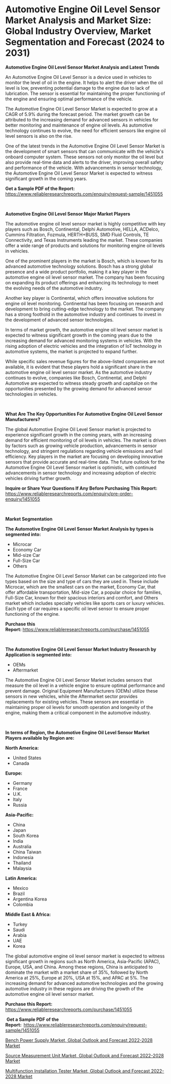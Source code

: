 <p><h1>Automotive Engine Oil Level Sensor Market Analysis and Market Size: Global Industry Overview, Market Segmentation and Forecast (2024 to 2031)</h1></p><p><strong>Automotive Engine Oil Level Sensor Market Analysis and Latest Trends</strong></p>
<p><p>An Automotive Engine Oil Level Sensor is a device used in vehicles to monitor the level of oil in the engine. It helps to alert the driver when the oil level is low, preventing potential damage to the engine due to lack of lubrication. The sensor is essential for maintaining the proper functioning of the engine and ensuring optimal performance of the vehicle.</p><p>The Automotive Engine Oil Level Sensor Market is expected to grow at a CAGR of 5.9% during the forecast period. The market growth can be attributed to the increasing demand for advanced sensors in vehicles for better monitoring and maintenance of engine oil levels. As automotive technology continues to evolve, the need for efficient sensors like engine oil level sensors is also on the rise.</p><p>One of the latest trends in the Automotive Engine Oil Level Sensor Market is the development of smart sensors that can communicate with the vehicle's onboard computer system. These sensors not only monitor the oil level but also provide real-time data and alerts to the driver, improving overall safety and performance of the vehicle. With advancements in sensor technology, the Automotive Engine Oil Level Sensor Market is expected to witness significant growth in the coming years.</p></p>
<p><strong>Get a Sample PDF of the Report:&nbsp;</strong> <a href="https://www.reliableresearchreports.com/enquiry/request-sample/1451055">https://www.reliableresearchreports.com/enquiry/request-sample/1451055</a></p>
<p>&nbsp;</p>
<p><strong>Automotive Engine Oil Level Sensor Major Market Players</strong></p>
<p><p>The automotive engine oil level sensor market is highly competitive with key players such as Bosch, Continental, Delphi Automotive, HELLA, ACDelco, Cummins Filtration, Fozmula, HERTH+BUSS, SMD Fluid Controls, TE Connectivity, and Texas Instruments leading the market. These companies offer a wide range of products and solutions for monitoring engine oil levels in vehicles.</p><p>One of the prominent players in the market is Bosch, which is known for its advanced automotive technology solutions. Bosch has a strong global presence and a wide product portfolio, making it a key player in the automotive engine oil level sensor market. The company has been focusing on expanding its product offerings and enhancing its technology to meet the evolving needs of the automotive industry.</p><p>Another key player is Continental, which offers innovative solutions for engine oil level monitoring. Continental has been focusing on research and development to bring cutting-edge technology to the market. The company has a strong foothold in the automotive industry and continues to invest in the development of advanced sensor technologies.</p><p>In terms of market growth, the automotive engine oil level sensor market is expected to witness significant growth in the coming years due to the increasing demand for advanced monitoring systems in vehicles. With the rising adoption of electric vehicles and the integration of IoT technology in automotive systems, the market is projected to expand further.</p><p>While specific sales revenue figures for the above-listed companies are not available, it is evident that these players hold a significant share in the automotive engine oil level sensor market. As the automotive industry continues to evolve, companies like Bosch, Continental, and Delphi Automotive are expected to witness steady growth and capitalize on the opportunities presented by the growing demand for advanced sensor technologies in vehicles.</p></p>
<p>&nbsp;</p>
<p><strong>What Are The Key Opportunities For Automotive Engine Oil Level Sensor Manufacturers?</strong></p>
<p><p>The global Automotive Engine Oil Level Sensor market is projected to experience significant growth in the coming years, with an increasing demand for efficient monitoring of oil levels in vehicles. The market is driven by factors such as growing vehicle production, advancements in sensor technology, and stringent regulations regarding vehicle emissions and fuel efficiency. Key players in the market are focusing on developing innovative sensors that provide accurate and real-time data. The future outlook for the Automotive Engine Oil Level Sensor market is optimistic, with continued advancements in sensor technology and increasing adoption of electric vehicles driving further growth.</p></p>
<p><strong>Inquire or Share Your Questions If Any Before Purchasing This Report:</strong> <a href="https://www.reliableresearchreports.com/enquiry/pre-order-enquiry/1451055">https://www.reliableresearchreports.com/enquiry/pre-order-enquiry/1451055</a></p>
<p>&nbsp;</p>
<p><strong>Market Segmentation</strong></p>
<p><strong>The Automotive Engine Oil Level Sensor Market Analysis by types is segmented into:</strong></p>
<p><ul><li>Microcar</li><li>Economy Car</li><li>Mid-size Car</li><li>Full-Size Car</li><li>Others</li></ul></p>
<p><p>The Automotive Engine Oil Level Sensor Market can be categorized into five types based on the size and type of cars they are used in. These include Microcar, which are the smallest cars on the market, Economy Car, that offer affordable transportation, Mid-size Car, a popular choice for families, Full-Size Car, known for their spacious interiors and comfort, and Others market which includes specialty vehicles like sports cars or luxury vehicles. Each type of car requires a specific oil level sensor to ensure proper functioning of the engine.</p></p>
<p><strong>Purchase this Report:&nbsp;</strong><a href="https://www.reliableresearchreports.com/purchase/1451055">https://www.reliableresearchreports.com/purchase/1451055</a></p>
<p>&nbsp;</p>
<p><strong>The Automotive Engine Oil Level Sensor Market Industry Research by Application is segmented into:</strong></p>
<p><ul><li>OEMs</li><li>Aftermarket</li></ul></p>
<p><p>The Automotive Engine Oil Level Sensor Market includes sensors that measure the oil level in a vehicle engine to ensure optimal performance and prevent damage. Original Equipment Manufacturers (OEMs) utilize these sensors in new vehicles, while the Aftermarket sector provides replacements for existing vehicles. These sensors are essential in maintaining proper oil levels for smooth operation and longevity of the engine, making them a critical component in the automotive industry.</p></p>
<p>&nbsp;</p>
<p><strong>In terms of Region, the Automotive Engine Oil Level Sensor Market Players available by Region are:</strong></p>
<p>
    <p> <strong> North America: </strong>
        <ul>
            <li>United States</li>
            <li>Canada</li>
        </ul>
        </p> 
    <p> <strong> Europe: </strong>
        <ul>
            <li>Germany</li>
            <li>France</li>
            <li>U.K.</li>
            <li>Italy</li>
            <li>Russia</li>
        </ul>
        </p> 
    <p> <strong> Asia-Pacific: </strong>
        <ul>
            <li>China</li>
            <li>Japan</li>
            <li>South Korea</li>
            <li>India</li>
            <li>Australia</li>
            <li>China Taiwan</li>
            <li>Indonesia</li>
            <li>Thailand</li>
            <li>Malaysia</li>
        </ul>
        </p> 
    <p> <strong> Latin America: </strong>
        <ul>
            <li>Mexico</li>
            <li>Brazil</li>
            <li>Argentina Korea</li>
            <li>Colombia</li>
        </ul>
        </p> 
    <p> <strong> Middle East & Africa: </strong>
        <ul>
            <li>Turkey</li>
            <li>Saudi</li>
            <li>Arabia</li>
            <li>UAE</li>
            <li>Korea</li>
        </ul>
    </p>
    </p>
<p><p>The global automotive engine oil level sensor market is expected to witness significant growth in regions such as North America, Asia-Pacific (APAC), Europe, USA, and China. Among these regions, China is anticipated to dominate the market with a market share of 35%, followed by North America at 25%, Europe at 20%, USA at 15%, and APAC at 5%. The increasing demand for advanced automotive technologies and the growing automotive industry in these regions are driving the growth of the automotive engine oil level sensor market.</p></p>
<p><strong>Purchase this Report: </strong><a href="https://www.reliableresearchreports.com/purchase/1451055">https://www.reliableresearchreports.com/purchase/1451055</a></p>
<p>&nbsp;<strong>Get a Sample PDF of the Report:&nbsp;&nbsp;</strong><a href="https://www.reliableresearchreports.com/enquiry/request-sample/1451055">https://www.reliableresearchreports.com/enquiry/request-sample/1451055</a></p>
<p><strong></strong></p>
<p><p><a href="https://view.publitas.com/reportprime-1/bench-power-supply-market-global-outlook-and-forecast-2022-2028-market-size-2023-2030-global-industrial-analysis-key-geographical-regions-market-share-top-key-players-product-types-and-forecast-research-report/">Bench Power Supply Market, Global Outlook and Forecast 2022-2028 Market</a></p><p><a href="https://view.publitas.com/reportprime-1/decoding-the-source-measurement-unit-market-global-outlook-and-forecast-2022-2028-market-a-deep-dive-into-the-latest-market-trends-market-segmentation-and-competitive-analysis/">Source Measurement Unit Market, Global Outlook and Forecast 2022-2028 Market</a></p><p><a href="https://view.publitas.com/reportprime-1/multifunction-installation-tester-market-global-outlook-and-forecast-2022-2028-market-share-market-new-trends-analysis-report-by-type-by-application-by-end-use-by-region-and-segment-forecasts-2023-2030/">Multifunction Installation Tester Market, Global Outlook and Forecast 2022-2028 Market</a></p></p>
